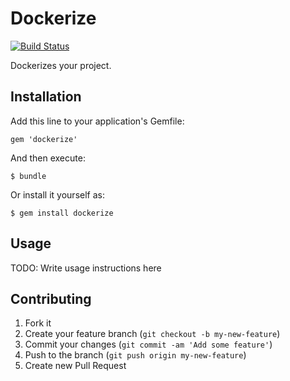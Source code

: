 # Dockerize

[![Build Status](https://travis-ci.org/modcloth-labs/dockerize.png?branch=master)](https://travis-ci.org/modcloth-labs/dockerize)

Dockerizes your project.

## Installation

Add this line to your application's Gemfile:

    gem 'dockerize'

And then execute:

    $ bundle

Or install it yourself as:

    $ gem install dockerize

## Usage

TODO: Write usage instructions here

## Contributing

1. Fork it
2. Create your feature branch (`git checkout -b my-new-feature`)
3. Commit your changes (`git commit -am 'Add some feature'`)
4. Push to the branch (`git push origin my-new-feature`)
5. Create new Pull Request
